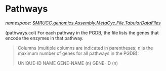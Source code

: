 ﻿# Pathways
_namespace: [SMRUCC.genomics.Assembly.MetaCyc.File.TabularDataFiles](./index.md)_

(pathways.col) For each pathway in the PGDB, the file lists the genes that 
 encode the enzymes in that pathway.

> 
>  Columns (multiple columns are indicated in parentheses; n is the maximum 
>  number of genes for all pathways in the PGDB):
>  
>    UNIQUE-ID
>    NAME
>    GENE-NAME (n)
>    GENE-ID (n)
>  
>  



